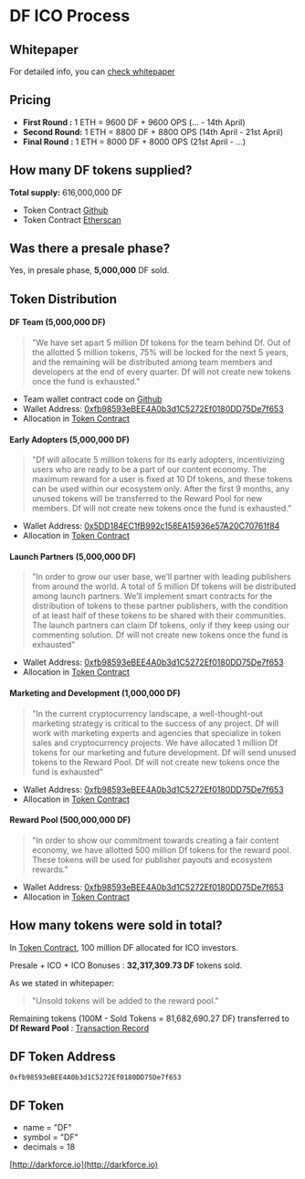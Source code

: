 # DF ICO Process 

## Whitepaper
For detailed info, you can [check whitepaper](http://www.darkforce.io/pdf/DF_whitepaper_zh.pdf)

## Pricing 
- **First Round :** 1 ETH = 9600 DF + 9600 OPS (... - 14th April) 
- **Second Round:** 1 ETH = 8800 DF + 8800 OPS (14th April - 21st April) 
- **Final Round :** 1 ETH = 8000 DF + 8000 OPS (21st April - ...)

## How many DF tokens supplied?
**Total supply:** 616,000,000 DF  

- Token Contract [Github](https://github.com/tonyyonghu/DfContracts/blob/312e1ac82a53d070c6220d2af1b7e04879692b8c/DfToken.sol#L33) 
- Token Contract [Etherscan](https://etherscan.io/address/0xfb98593eBEE4A0b3d1C5272Ef0180DD75De7f653#code)

## Was there a presale phase?
Yes, in presale phase, **5,000,000** DF sold.

## Token Distribution
#### DF Team (5,000,000 DF)
> "We have set apart 5 million Df tokens for the team behind Df. Out of the allotted 5 million
tokens, 75% will be locked for the next 5 years, and the remaining will be distributed among
team members and developers at the end of every quarter.
Df will not create new tokens once the fund is exhausted."

- Team wallet contract code on [Github](https://github.com/tonyyonghu/DfContracts/blob/master/DfTeam.sol) 
- Wallet Address: [0xfb98593eBEE4A0b3d1C5272Ef0180DD75De7f653](https://etherscan.io/address/0xfb98593eBEE4A0b3d1C5272Ef0180DD75De7f653)
- Allocation in [Token Contract](https://github.com/tonyyonghu/DfContracts/blob/312e1ac82a53d070c6220d2af1b7e04879692b8c/DfToken.sol#L12)

#### Early Adopters (5,000,000 DF)
> "Df will allocate 5 million tokens for its early adopters, incentivizing users who are ready to be
a part of our content economy. The maximum reward for a user is fixed at 10 Df tokens, and
these tokens can be used within our ecosystem only.
After the first 9 months, any unused tokens will be transferred to the Reward Pool for new
members. Df will not create new tokens once the fund is exhausted."

- Wallet Address: [0x5DD184EC1fB992c158EA15936e57A20C70761f84](https://etherscan.io/address/0x5DD184EC1fB992c158EA15936e57A20C70761f84)
- Allocation in [Token Contract](https://github.com/tonyyonghu/DfContracts/blob/312e1ac82a53d070c6220d2af1b7e04879692b8c/DfToken.sol#L10)

#### Launch Partners (5,000,000 DF) 
> "In order to grow our user base, we’ll partner with leading publishers from around the world. A
total of 5 million Df tokens will be distributed among launch partners. We’ll implement smart
contracts for the distribution of tokens to these partner publishers, with the condition of at least
half of these tokens to be shared with their communities. The launch partners can claim Df
tokens, only if they keep using our commenting solution.
Df will not create new tokens once the fund is exhausted"

- Wallet Address: [0xfb98593eBEE4A0b3d1C5272Ef0180DD75De7f653](https://etherscan.io/address/0xfb98593eBEE4A0b3d1C5272Ef0180DD75De7f653)
- Allocation in [Token Contract](https://github.com/tonyyonghu/DfContracts/blob/312e1ac82a53d070c6220d2af1b7e04879692b8c/DfToken.sol#L11)

#### Marketing and Development (1,000,000 DF)
> "In the current cryptocurrency landscape, a well-thought-out marketing strategy is critical to the
success of any project. Df will work with marketing experts and agencies that specialize in
token sales and cryptocurrency projects. We have allocated 1 million Df tokens for our
marketing and future development. Df will send unused tokens to the Reward Pool.
Df will not create new tokens once the fund is exhausted"

- Wallet Address: [0xfb98593eBEE4A0b3d1C5272Ef0180DD75De7f653](https://etherscan.io/address/0xfb98593eBEE4A0b3d1C5272Ef0180DD75De7f653)
- Allocation in [Token Contract](https://github.com/tonyyonghu/DfContracts/blob/312e1ac82a53d070c6220d2af1b7e04879692b8c/DfToken.sol#L13)

#### Reward Pool (500,000,000 DF)
> "In order to show our commitment towards creating a fair content economy, we have allotted
500 million Df tokens for the reward pool. These tokens will be used for publisher payouts
and ecosystem rewards."

- Wallet Address: [0xfb98593eBEE4A0b3d1C5272Ef0180DD75De7f653](https://etherscan.io/address/0xfb98593eBEE4A0b3d1C5272Ef0180DD75De7f653)
- Allocation in [Token Contract](https://github.com/tonyyonghu/DfContracts/blob/312e1ac82a53d070c6220d2af1b7e04879692b8c/DfToken.sol#L8)

## How many tokens were sold in total? 
In [Token Contract](https://github.com/tonyyonghu/DfContracts/blob/312e1ac82a53d070c6220d2af1b7e04879692b8c/DfToken.sol#L9), 100 million DF allocated for ICO investors.

Presale + ICO + ICO Bonuses : **32,317,309.73 DF** tokens sold.

As we stated in whitepaper:
> "Unsold tokens will be added to the reward pool."

Remaining tokens (100M - Sold Tokens = 81,682,690.27 DF) transferred to **Df Reward Pool** : [Transaction Record](https://etherscan.io/tx/0x865e2a56426b05543872fb9b8fcb4b5e3c92023b518cab85fca3514e9010acc7)



## DF Token Address

```
0xfb98593eBEE4A0b3d1C5272Ef0180DD75De7f653
```

## DF Token

* name = "DF"
* symbol = "DF"
* decimals = 18


[http://darkforce.io](http://darkforce.io)